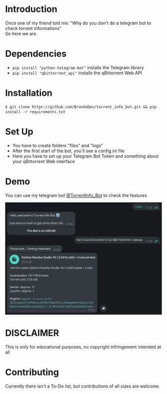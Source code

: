Introduction
============

Once one of my friend told me: "Why do you don't do a telegram bot to check torrent informations"<br />
So here we are.

Dependencies
============
* ``pip install "python-telegram-bot"`` installs the Telegram library
* ``pip install "qbittorrent_api"`` installs the qBittorrent Web API

Installation
============

    $ git clone https://github.com/BrandoDev/torrent_info_bot.git && pip install -r requirements.txt


Set Up
============

* You have to create folders "files" and "logs"<br />
* After the first start of the bot, you'll see a config.ini file<br />
* Here you have to set up your Telegram Bot Token and something about your qBittorrent Web interface

Demo
============

You can use my telegram bot <a href="https://t.me/torrentinfo_bot" target="_blank">@TorrentInfo_Bot</a> to check the features

![Bot features example](https://github.com/BrandoDev/torrent_info_bot/blob/main/images/image0.png?raw=true)

DISCLAIMER
============
This is only for educational purposes, no copyright infringement intended at all


Contributing
============

Currently there isn't a To-Do list, but contributions of all sizes are welcome.